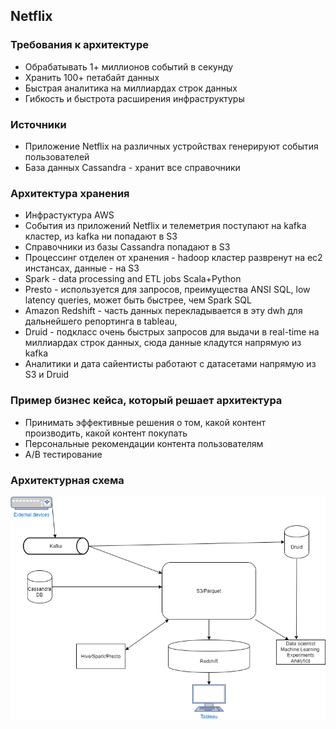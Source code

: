 ## Netflix

### Требования к архитектуре

* Обрабатывать 1+ миллионов событий в секунду
* Хранить 100+ петабайт данных
* Быстрая аналитика на миллиардах строк данных
* Гибкость и быстрота расширения инфраструктуры

### Источники

* Приложение Netflix на различных устройствах генерируют события пользователей
* База данных Cassandra - хранит все справочники  

### Архитектура хранения

* Инфрастуктура AWS
* События из приложений Netflix и телеметрия поступают на kafka кластер, из kafka ни попадают в S3
* Справочники из базы Cassandra попадают в S3
* Процессинг отделен от хранения - hadoop кластер развренут на ec2 инстансах, 
  данные - на S3
* Spark - data processing and ETL jobs Scala+Python
* Presto - используется для запросов, преимущества ANSI SQL, low latency queries, 
  может быть быстрее, чем Spark SQL
* Amazon Redshift - часть данных перекладывается в эту dwh для дальнейшего репортинга в tableau,
* Druid - подкласс очень быстрых запросов для выдачи в real-time на миллиардах строк данных, сюда данные кладутся напрямую из kafka
* Аналитики и дата сайентисты работают с датасетами напрямую из S3 и Druid

### Пример бизнес кейса, который решает архитектура

* Принимать эффективные решения о том, какой контент производить, какой контент покупать
* Персональные рекомендации контента пользователям
* A/B тестирование

### Архитектурная схема

![](arch.png)

